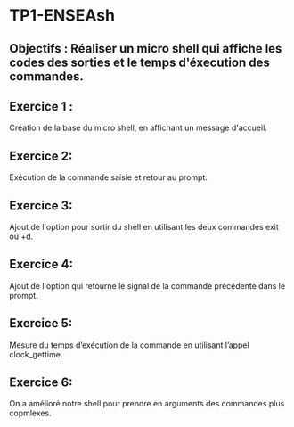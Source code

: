 # TP1-ENSEAsh
## Objectifs : Réaliser un micro shell qui affiche les codes des sorties et le temps d'éxecution des commandes.
## Exercice 1 :
Création de la base du micro shell, en affichant un message d'accueil.

## Exercice 2:
Exécution de la commande saisie et retour au prompt.

## Exercice 3:
Ajout de l'option pour sortir du shell en utilisant les deux commandes exit ou <ctrl>+d.

## Exercice 4:
Ajout de l'option qui retourne le signal de la commande précédente dans le prompt.

## Exercice 5:
Mesure du temps d’exécution de la commande en utilisant l’appel clock_gettime.

## Exercice 6:
On a amélioré notre shell pour prendre en arguments des commandes plus copmlexes.

